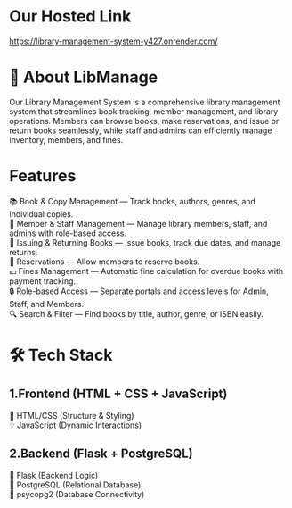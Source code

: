 # Our Hosted Link 
https://library-management-system-y427.onrender.com/

# 📌 About LibManage<br>
Our Library Management System is a comprehensive library management system that streamlines book tracking, member management, and library operations. Members can browse books, make reservations, and issue or return books seamlessly, while staff and admins can efficiently manage inventory, members, and fines.<br>
# Features
📚 Book & Copy Management — Track books, authors, genres, and individual copies.<br>
👥 Member & Staff Management — Manage library members, staff, and admins with role-based access.<br>
📖 Issuing & Returning Books — Issue books, track due dates, and manage returns.<br>
📅 Reservations — Allow members to reserve books.<br>
💵 Fines Management — Automatic fine calculation for overdue books with payment tracking.<br>
🔒 Role-based Access — Separate portals and access levels for Admin, Staff, and Members.<br>
🔍 Search & Filter — Find books by title, author, genre, or ISBN easily.<br>

# 🛠️ Tech Stack<br>
## 1.Frontend (HTML + CSS + JavaScript)<br>
🎨 HTML/CSS (Structure & Styling)<br>
💡 JavaScript (Dynamic Interactions)<br>

## 2.Backend (Flask + PostgreSQL)<br>
🐍 Flask (Backend Logic)<br>
🐘 PostgreSQL (Relational Database)<br>
🔗 psycopg2 (Database Connectivity)<br>
